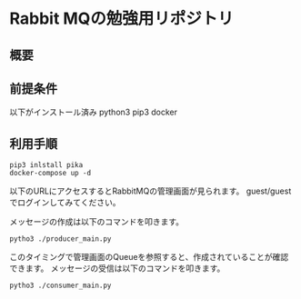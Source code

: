 # Rabbit MQの勉強用リポジトリ

## 概要

## 前提条件
以下がインストール済み
python3
pip3
docker

## 利用手順

```
pip3 inlstall pika
docker-compose up -d
```
以下のURLにアクセスするとRabbitMQの管理画面が見られます。
guest/guest
でログインしてみてください。

メッセージの作成は以下のコマンドを叩きます。
```
pytho3 ./producer_main.py
```
このタイミングで管理画面のQueueを参照すると、作成されていることが確認できます。
メッセージの受信は以下のコマンドを叩きます。
```
pytho3 ./consumer_main.py
```